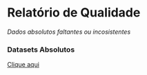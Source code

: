 # Relatório de Qualidade

_Dados absolutos faltantes ou incosistentes_

### Datasets Absolutos

[Clique aqui](./datasets_absolutos.ipynb)
